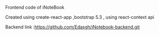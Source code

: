 Frontend code of iNoteBook 

Created using create-react-app ,bootstrap 5.3 , using react-context api 

Backend link :https://github.com/Edasgh/iNotebook-backend.git
